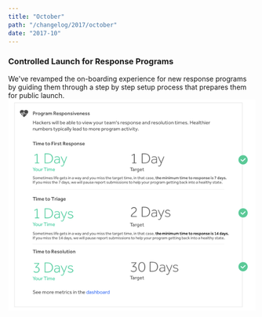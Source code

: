 ```yaml
---
title: "October"
path: "/changelog/2017/october"
date: "2017-10"
---
```


### Controlled Launch for Response Programs
We've revamped the on-boarding experience for new response programs by guiding them through a step by step setup process that prepares them for public launch. 
![oct_2017](./images/oct_2017.png)
